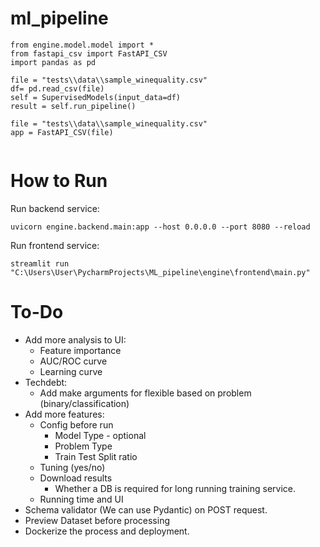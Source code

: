 # ml_pipeline

```angular2html
from engine.model.model import *
from fastapi_csv import FastAPI_CSV
import pandas as pd

file = "tests\\data\\sample_winequality.csv"
df= pd.read_csv(file)
self = SupervisedModels(input_data=df)
result = self.run_pipeline()

file = "tests\\data\\sample_winequality.csv"
app = FastAPI_CSV(file)


```

# How to Run
Run backend service: 
```angular2html
uvicorn engine.backend.main:app --host 0.0.0.0 --port 8080 --reload
```
Run frontend service:
```angular2html
streamlit run "C:\Users\User\PycharmProjects\ML_pipeline\engine\frontend\main.py"
```

# To-Do
* Add more analysis to UI:
  * Feature importance
  * AUC/ROC curve
  * Learning curve
* Techdebt:
  * Add make arguments for flexible based on problem (binary/classification)
* Add more features:
  * Config before run
    * Model Type - optional
    * Problem Type
    * Train Test Split ratio
  * Tuning (yes/no)
  * Download results
    * Whether a DB is required for long running training service.
  * Running time and UI
* Schema validator (We can use Pydantic) on POST request.
* Preview Dataset before processing
* Dockerize the process and deployment.